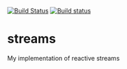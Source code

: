 [![Build Status](https://travis-ci.com/mvd4/streams.svg?branch=develop)](https://travis-ci.com/mvd4/streams.svg?branch=develop)
[![Build status](https://ci.appveyor.com/api/projects/status/vq1g5bl97drny3p4/branch/develop?svg=true)](https://ci.appveyor.com/project/mvd4/streams/branch/develop)

# streams

My implementation of reactive streams